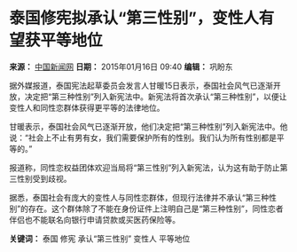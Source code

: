 # 泰国修宪拟承认“第三性别”，变性人有望获平等地位

**来源：** [中国新闻网](http://www.baidu.com/baidu?word=中国新闻网)
**日期：** 2015年01月16日 09:40
**编辑：** 巩盼东

据外媒报道，泰国宪法起草委员会发言人甘暖15日表示，泰国社会风气已逐渐开放，决定把“第三种性别”列入新宪法中。新宪法将首次承认“第三种性别”，以便让变性人和同性恋群体获得更平等的法律地位。

甘暖表示，泰国社会风气已逐渐开放，他们决定把“第三种性别”列入新宪法中。他说：“社会上不止有男有女，我们需要保护所有的性别。我们认为所有性别都是平等的。”

报道称，同性恋权益团体欢迎当局将“第三性别”列入新宪法，认为这有助于防止第三性别受到歧视。

据悉，泰国社会有庞大的变性人与同性恋群体，但现行法律并不承认“第三种性别”的存在。这个群体除了不能在身份证件上注明自己是“第三种性别”，同性恋者伴侣也不能联名向银行申请贷款或买医药保险等。

**关键词：** 泰国 修宪 承认“第三性别” 变性人 平等地位
